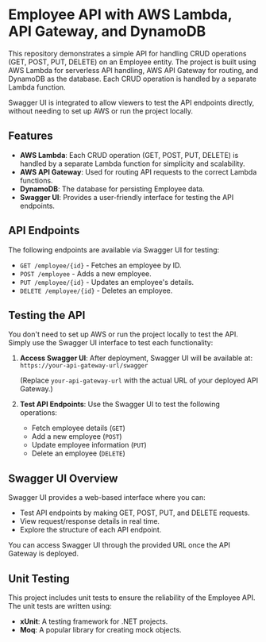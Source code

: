 # Employee API with AWS Lambda, API Gateway, and DynamoDB

This repository demonstrates a simple API for handling CRUD operations (GET, POST, PUT, DELETE) on an Employee entity. The project is built using AWS Lambda for serverless API handling, AWS API Gateway for routing, and DynamoDB as the database. Each CRUD operation is handled by a separate Lambda function. 

Swagger UI is integrated to allow viewers to test the API endpoints directly, without needing to set up AWS or run the project locally.

## Features

- **AWS Lambda**: Each CRUD operation (GET, POST, PUT, DELETE) is handled by a separate Lambda function for simplicity and scalability.
- **AWS API Gateway**: Used for routing API requests to the correct Lambda functions.
- **DynamoDB**: The database for persisting Employee data.
- **Swagger UI**: Provides a user-friendly interface for testing the API endpoints.

## API Endpoints

The following endpoints are available via Swagger UI for testing:

- `GET /employee/{id}` - Fetches an employee by ID.
- `POST /employee` - Adds a new employee.
- `PUT /employee/{id}` - Updates an employee's details.
- `DELETE /employee/{id}` - Deletes an employee.

## Testing the API

You don't need to set up AWS or run the project locally to test the API. Simply use the Swagger UI interface to test each functionality:

1. **Access Swagger UI**: 
   After deployment, Swagger UI will be available at:  
   `https://your-api-gateway-url/swagger`

   (Replace `your-api-gateway-url` with the actual URL of your deployed API Gateway.)

2. **Test API Endpoints**: 
   Use the Swagger UI to test the following operations:
   - Fetch employee details (`GET`)
   - Add a new employee (`POST`)
   - Update employee information (`PUT`)
   - Delete an employee (`DELETE`)

## Swagger UI Overview

Swagger UI provides a web-based interface where you can:
- Test API endpoints by making GET, POST, PUT, and DELETE requests.
- View request/response details in real time.
- Explore the structure of each API endpoint.

You can access Swagger UI through the provided URL once the API Gateway is deployed.

## Unit Testing

This project includes unit tests to ensure the reliability of the Employee API. The unit tests are written using:
- **xUnit**: A testing framework for .NET projects.
- **Moq**: A popular library for creating mock objects.
